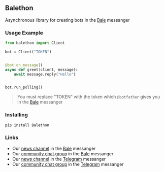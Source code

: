 ## Balethon

Asynchronous library for creating bots in the [Bale](https://www.bale.ai/) messanger

### Usage Example

```python
from balethon import Client

bot = Client("TOKEN")


@bot.on_message()
async def greet(client, message):
    await message.reply("Hello")


bot.run_polling()
```

> You must replace "TOKEN" with the token which `@botfather` gives you in the [Bale](https://www.bale.ai/) messanger

### Installing

```bash
pip install Balethon
```

### Links

- Our [news channel](https://ble.ir/balethon) in the [Bale](https://www.bale.ai/) messanger
- Our [community chat group](https://ble.ir/balethon) in the [Bale](https://www.bale.ai/) messanger
- Our [news channel](https://t.me/balethon_py) in the [Telegram](https://telegram.org) messanger
- Our [community chat group](https://t.me/balethon_group) in the [Telegram](https://telegram.org) messanger